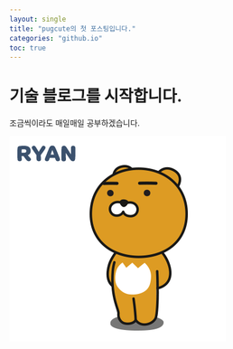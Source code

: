 ```yaml
---
layout: single
title: "pugcute의 첫 포스팅입니다."
categories: "github.io"
toc: true
---
```


# 기술 블로그를 시작합니다.

조금씩이라도 매일매일 공부하겠습니다.

![](../images/2022-12-27/lion.png)
